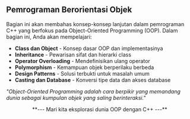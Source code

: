 ## Pemrograman Berorientasi Objek

Bagian ini akan membahas konsep-konsep lanjutan dalam pemrograman C++ yang berfokus pada Object-Oriented Programming (OOP). Dalam bagian ini, Anda akan mempelajari:

- **Class dan Object** - Konsep dasar OOP dan implementasinya
- **Inheritance** - Pewarisan sifat dan hierarki class
- **Operator Overloading** - Mendefinisikan ulang operator
- **Polymorphism** - Kemampuan objek berperilaku berbeda
- **Design Patterns** - Solusi terbukti untuk masalah umum
- **Casting dan Database** - Konversi tipe data dan akses database

> 
*"Object-Oriented Programming adalah cara berpikir yang memandang dunia sebagai kumpulan objek yang saling berinteraksi."*




<div align="center">
**--- Mari kita eksplorasi dunia OOP dengan C++ ---**
</div>